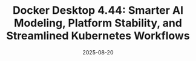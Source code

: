 ﻿---
title: 'Docker Desktop 4.44: Smarter AI Modeling, Platform Stability, and Streamlined
  Kubernetes Workflows'
date: '2025-08-20'
category: Markets
summary: ''
slug: docker desktop 444 smarter ai modeling platform stability an
source_urls:
- https://www.docker.com/blog/docker-desktop-4-44/
seo:
  title: 'Docker Desktop 4.44: Smarter AI Modeling, Platform Stability, and Streamlined
    Kubernetes Workflows | Hash n Hedge'
  description: ''
  keywords:
  - news
  - markets
  - brief
---


